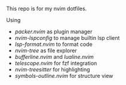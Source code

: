 This repo is for my nvim dotfiles.

Using
- *packer.nvim* as plugin manager 
- *nvim-lspconfig* to manage builtin lsp client
- *lsp-format.nvim* to format code
- *nvim-tree* as file explorer
- *bufferline.nvim* and *lualine.nvim*
- *telescope.nvim* for fzf integration
- *nvim-treesitter* for highlighting
- *symbols-outline.nvim* for structure view
